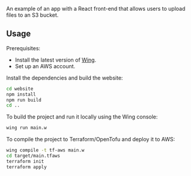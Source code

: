 An example of an app with a React front-end that allows users to upload files to an S3 bucket.

## Usage

Prerequisites:

- Install the latest version of [Wing](https://www.winglang.io/docs).
- Set up an AWS account.

Install the dependencies and build the website:

```sh
cd website
npm install
npm run build
cd ..
```

To build the project and run it locally using the Wing console:

```sh
wing run main.w
```

To compile the project to Terraform/OpenTofu and deploy it to AWS:

```sh
wing compile -t tf-aws main.w
cd target/main.tfaws
terraform init
terraform apply
```
